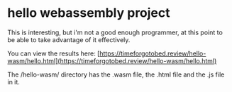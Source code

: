 # hello webassembly project

This is interesting, but i'm not a good enough programmer, at this point
to be able to take advantage of it effectively.

You can view the results here:
[https://timeforgotobed.review/hello-wasm/hello.html](https://timeforgotobed.review/hello-wasm/hello.html)

The /hello-wasm/ directory has the .wasm file, the .html file and the .js file
in it.
